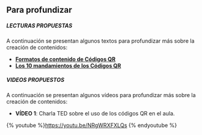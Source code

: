 ## Para profundizar

##### **LECTURAS PROPUESTAS**

A continuación se presentan algunos textos para profundizar más sobre la creación de contenidos:

* **[Formatos de contenido de Códigos QR](https://www.nilovelez.com/2012/08/guia-de-formatos-de-contenido-para-codigos-qr/)**
* **[Los 10 mandamientos de los Códigos QR](https://drive.google.com/file/d/0B0-Bc2uCzdtAeVhMYWJkRVpibEk/view?usp=sharing)**

##### **VIDEOS PROPUESTOS**

A continuación se presentan algunos vídeos para profundizar más sobre la creación de contenidos:

* **VÍDEO 1**: Charla TED sobre el uso de los códigos QR en el aula.

{% youtube %}https://youtu.be/NRgWRXFXLQs {% endyoutube %}